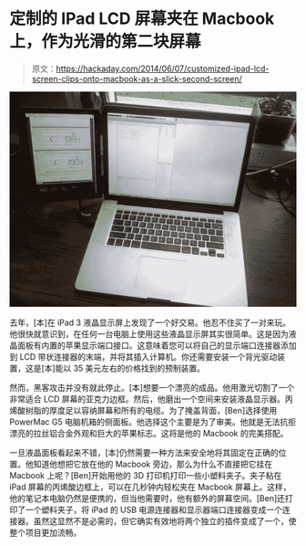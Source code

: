 # 定制的 IPad LCD 屏幕夹在 Macbook 上，作为光滑的第二块屏幕

> 原文：<https://hackaday.com/2014/06/07/customized-ipad-lcd-screen-clips-onto-macbook-as-a-slick-second-screen/>

![Macbook with iPad second screen](img/18c39a4f98a920c244a1bb6c2f0aacaa.png)

去年，[本]在 iPad 3 液晶显示屏上发现了一个好交易。他忍不住买了一对来玩。他很快就意识到，在任何一台电脑上使用这些液晶显示屏其实很简单。这是因为液晶面板有内置的苹果显示端口接口。这意味着您可以将自己的显示端口连接器添加到 LCD 带状连接器的末端，并将其插入计算机。你还需要安装一个背光驱动装置，这是[本]能以 35 美元左右的价格找到的预制装置。

然而，黑客攻击并没有就此停止。[本]想要一个漂亮的成品。他用激光切割了一个非常适合 LCD 屏幕的亚克力边框。然后，他磨出一个空间来安装液晶显示器。丙烯酸树脂的厚度足以容纳屏幕和所有的电缆。为了掩盖背面，[Ben]选择使用 PowerMac G5 电脑机箱的侧面板。他选择这个主要是为了审美。他就是无法抗拒漂亮的拉丝铝合金外观和巨大的苹果标志。这将是他的 Macbook 的完美搭配。

一旦液晶面板看起来不错，[本]仍然需要一种方法来安全地将其固定在正确的位置。他知道他想把它放在他的 Macbook 旁边，那么为什么不直接把它挂在 Macbook 上呢？[Ben]开始用他的 3D 打印机打印一些小塑料夹子。夹子粘在 iPad 屏幕的丙烯酸边框上，可以在几秒钟内轻松夹在 Macbook 屏幕上。这样，他的笔记本电脑仍然是便携的，但当他需要时，他有额外的屏幕空间。[Ben]还打印了一个塑料夹子，将 iPad 的 USB 电源连接器和显示器端口连接器变成一个连接器。虽然这显然不是必需的，但它确实有效地将两个独立的插件变成了一个，使整个项目更加流畅。